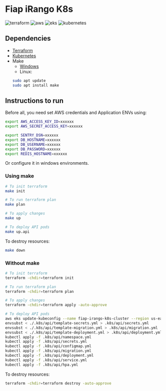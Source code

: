 # Fiap iRango K8s
![terraform](https://img.shields.io/badge/Terraform-7B42BC?style=for-the-badge&logo=terraform&logoColor=white)
![aws](https://img.shields.io/badge/Amazon_AWS-FF9900?style=for-the-badge&logo=amazonaws&logoColor=white)
![eks](https://img.shields.io/badge/Amazon_EKS-FF9900?style=for-the-badge&logo=amazoneks&logoColor=white)
![kubernetes](https://shields.io/badge/Kubernetes-326CE5?logo=Kubernetes&logoColor=FFF&style=flat-square)

## Dependencies
- [Terraform](https://developer.hashicorp.com/terraform/install?product_intent=terraform)
- [Kubernetes](https://kubernetes.io/)
- Make
  - [Windows](https://gnuwin32.sourceforge.net/packages/make.htm)
  - Linux:
  ```bash
  sudo apt update
  sudo apt install make
  ```

## Instructions to run
Before all, you need set AWS credentials and Application ENVs using:
```bash
export AWS_ACCESS_KEY_ID=xxxxxx
export AWS_SECRET_ACCESS_KEY=xxxxxx

export SENTRY_DSN=xxxxxx
export DB_HOSTNAME=xxxxxx
export DB_USERNAME=xxxxxx
export DB_PASSWORD=xxxxxx
export REDIS_HOSTNAME=xxxxxx
```
Or configure it in windows environments.

### Using make
```bash
# To init terraform
make init

# To run terraform plan
make plan

# To apply changes
make up

# To deploy API pods
make up.api
```

To destroy resources:
```bash
make down
```

### Without make
```bash
# To init terraform
terraform -chdir=terraform init

# To run terraform plan
terraform -chdir=terraform plan

# To apply changes
terraform -chdir=terraform apply -auto-approve

# To deploy API pods
aws eks update-kubeconfig --name fiap-irango-k8s-cluster --region us-east-1
envsubst < ./.k8s/api/template-secrets.yml > .k8s/api/secrets.yml
envsubst < ./.k8s/api/template-migration.yml > .k8s/api/migration.yml
envsubst < ./.k8s/api/template-deployment.yml > .k8s/api/deployment.yml
kubectl apply -f .k8s/api/namespace.yml
kubectl apply -f .k8s/api/secrets.yml
kubectl apply -f .k8s/api/configmap.yml
kubectl apply -f .k8s/api/migration.yml
kubectl apply -f .k8s/api/deployment.yml
kubectl apply -f .k8s/api/service.yml
kubectl apply -f .k8s/api/hpa.yml
```

To destroy resources:
```bash
terraform -chdir=terraform destroy -auto-approve
```
